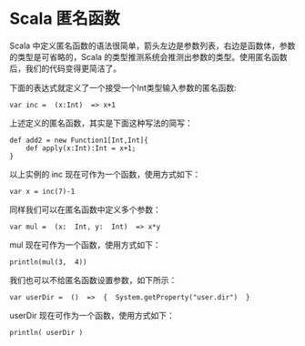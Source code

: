 # Scala 匿名函数

Scala 中定义匿名函数的语法很简单，箭头左边是参数列表，右边是函数体，参数的类型是可省略的，Scala 的类型推测系统会推测出参数的类型。使用匿名函数后，我们的代码变得更简洁了。

下面的表达式就定义了一个接受一个Int类型输入参数的匿名函数:

```
var inc =  (x:Int)  => x+1
```

上述定义的匿名函数，其实是下面这种写法的简写：

```
def add2 = new Function1[Int,Int]{  
	def apply(x:Int):Int = x+1;  
} 
```

以上实例的 inc 现在可作为一个函数，使用方式如下：

```
var x = inc(7)-1
```

同样我们可以在匿名函数中定义多个参数：

```
var mul =  (x:  Int, y:  Int)  => x*y
```

mul 现在可作为一个函数，使用方式如下：

```
println(mul(3,  4))
```

我们也可以不给匿名函数设置参数，如下所示：

```
var userDir =  ()  =>  {  System.getProperty("user.dir")  }
```

userDir 现在可作为一个函数，使用方式如下：

```
println( userDir )
```

